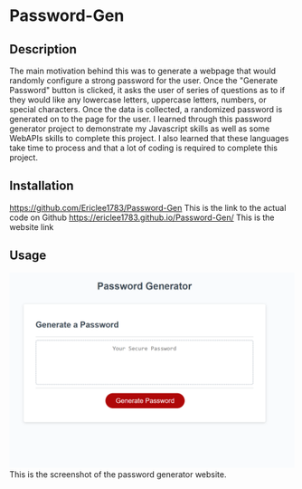 # Password-Gen

## Description
The main motivation behind this was to generate a webpage that would randomly configure a strong password for the user. Once the "Generate Password" button is clicked, it asks the user of series of questions as to if they would like any lowercase letters, uppercase letters, numbers, or special characters. Once the data is collected, a randomized password is generated on to the page for the user. I learned through this password generator project to demonstrate my Javascript skills as well as some WebAPIs skills to complete this project. I also learned that these languages take time to process and that a lot of coding is required to complete this project.

## Installation
https://github.com/Ericlee1783/Password-Gen This is the link to the actual code on Github
https://ericlee1783.github.io/Password-Gen/ This is the website link

## Usage
![Alt text](image.png) 
This is the screenshot of the password generator website. 